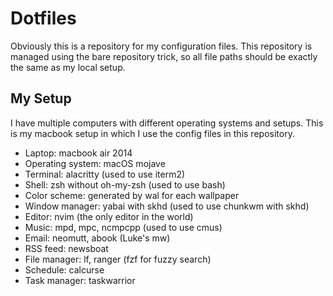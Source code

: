 # Dotfiles

Obviously this is a repository for my configuration files.
This repository is managed using the bare repository trick, so all file paths should be exactly the same as my local setup.

## My Setup

I have multiple computers with different operating systems and setups.
This is my macbook setup in which I use the config files in this repository.

- Laptop: macbook air 2014
- Operating system: macOS mojave
- Terminal: alacritty (used to use iterm2)
- Shell: zsh without oh-my-zsh (used to use bash)
- Color scheme: generated by wal for each wallpaper
- Window manager: yabai with skhd (used to use chunkwm with skhd)
- Editor: nvim (the only editor in the world)
- Music: mpd, mpc, ncmpcpp (used to use cmus)
- Email: neomutt, abook (Luke's mw)
- RSS feed: newsboat
- File manager: lf, ranger (fzf for fuzzy search)
- Schedule: calcurse
- Task manager: taskwarrior

